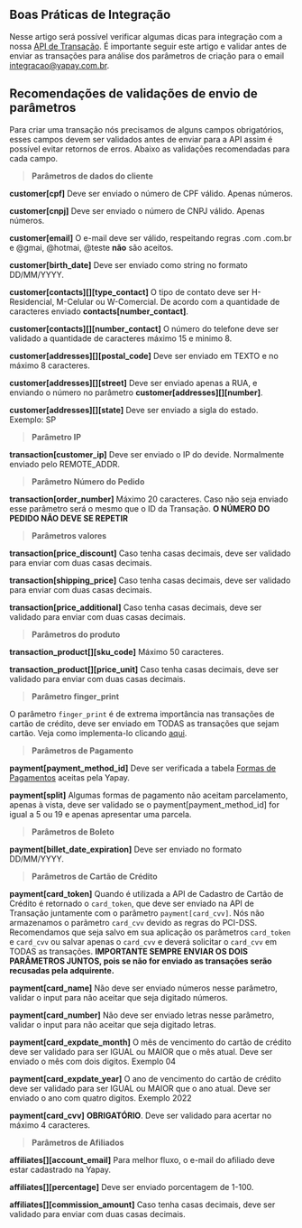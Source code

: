 ## Boas Práticas de Integração

Nesse artigo será possível verificar algumas dicas para integração com a nossa [API de Transação](https://intermediador.dev.yapay.com.br/#/transacao-introducao). É importante seguir este artigo e validar antes de enviar as transações para análise dos parâmetros de criação para o email [integracao@yapay.com.br](mailto:integracao@yapay.com.br).


## Recomendações de validações de envio de parâmetros

Para criar uma transação nós precisamos de alguns campos obrigatórios, esses campos devem ser validados antes de enviar para a API assim é possível evitar retornos de erros. Abaixo as validações recomendadas para cada campo.


> **Parâmetros de dados do cliente**

**customer[cpf]** Deve ser enviado o número de CPF válido. Apenas números.

**customer[cnpj]** Deve ser enviado o número de CNPJ válido. Apenas números.

**customer[email]** O e-mail deve ser válido, respeitando regras .com .com.br e @gmai, @hotmai, @teste **não** são aceitos.

**customer[birth_date]** Deve ser enviado como string no formato DD/MM/YYYY.

**customer[contacts][][type_contact]** O tipo de contato deve ser H-Residencial, M-Celular ou W-Comercial. De acordo com a quantidade de caracteres enviado **contacts[number_contact]**.

**customer[contacts][][number_contact]** O número do telefone deve ser validado a quantidade de caracteres máximo 15 e minimo 8.

**customer[addresses][][postal_code]** Deve ser enviado em TEXTO e no máximo 8 caracteres. 

**customer[addresses][][street]** Deve ser enviado apenas a RUA, e enviando o número no parâmetro **customer[addresses][][number]**.

**customer[addresses][][state]** Deve ser enviado a sigla do estado. Exemplo: SP


> **Parâmetro IP**

**transaction[customer_ip]** Deve ser enviado o IP do devide. Normalmente enviado pelo REMOTE_ADDR.


> **Parâmetro Número do Pedido**

**transaction[order_number]** Máximo 20 caracteres. Caso não seja enviado esse parâmetro será o mesmo que o ID da Transação. **O NÚMERO DO PEDIDO NÃO DEVE SE REPETIR**


> **Parâmetros valores**

**transaction[price_discount]** Caso tenha casas decimais, deve ser validado para enviar com duas casas decimais.

**transaction[shipping_price]** Caso tenha casas decimais, deve ser validado para enviar com duas casas decimais.

**transaction[price_additional]** Caso tenha casas decimais, deve ser validado para enviar com duas casas decimais.


> **Parâmetros do produto**

**transaction_product[][sku_code]** Máximo 50 caracteres.

**transaction_product[][price_unit]** Caso tenha casas decimais, deve ser validado para enviar com duas casas decimais.


> **Parâmetro finger_print**

O parâmetro `finger_print` é de extrema importância nas transações de cartão de crédito, deve ser enviado em TODAS as transações que sejam cartão. Veja como implementa-lo clicando [aqui](https://intermediador.dev.yapay.com.br/#/transacao-fingerprint).


> **Parâmetros de Pagamento**

**payment[payment_method_id]** Deve ser verificada a tabela [Formas de Pagamentos](https://intermediador.dev.yapay.com.br/#/tabelas?id=tabela-3-formas-de-pagamento) aceitas pela Yapay.

**payment[split]** Algumas formas de pagamento não aceitam parcelamento, apenas à vista, deve ser validado se o payment[payment_method_id] for igual a 5 ou 19 e apenas apresentar uma parcela.


> **Parâmetros de Boleto**

**payment[billet_date_expiration]** Deve ser enviado no formato DD/MM/YYYY.


> **Parâmetros de Cartão de Crédito**

**payment[card_token]** Quando é utilizada a API de Cadastro de Cartão de Crédito é retornado o `card_token`, que deve ser enviado na API de Transação juntamente com o parâmetro `payment[card_cvv]`. Nós não armazenamos o parãmetro `card_cvv` devido as regras do PCI-DSS. Recomendamos que seja salvo em sua aplicação os parãmetros `card_token` e `card_cvv` ou salvar apenas o `card_cvv` e deverá solicitar o `card_cvv` em TODAS as transações. **IMPORTANTE SEMPRE ENVIAR OS DOIS PARÂMETROS JUNTOS, pois se não for enviado as transações serão recusadas pela adquirente.**

**payment[card_name]** Não deve ser enviado números nesse parâmetro, validar o input para não aceitar que seja digitado números.

**payment[card_number]** Não deve ser enviado letras nesse parâmetro, validar o input para não aceitar que seja digitado letras.

**payment[card_expdate_month]** O mês de vencimento do cartão de crédito deve ser validado para ser IGUAL ou MAIOR que o mês atual. Deve ser enviado o mês com dois digitos. Exemplo 04

**payment[card_expdate_year]** O ano de vencimento do cartão de crédito deve ser validado para ser IGUAL ou MAIOR que o ano atual. Deve ser enviado o ano com quatro digitos. Exemplo 2022

**payment[card_cvv]** **OBRIGATÓRIO**. Deve ser validado para acertar no máximo 4 caracteres.


> **Parâmetros de Afiliados**

**affiliates[][account_email]** Para melhor fluxo, o e-mail do afiliado deve estar cadastrado na Yapay. 

**affiliates[][percentage]** Deve ser enviado porcentagem de 1-100.

**affiliates[][commission_amount]** Caso tenha casas decimais, deve ser validado para enviar com duas casas decimais.
